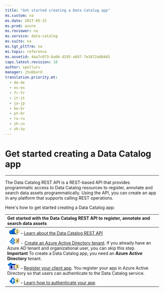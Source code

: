 ```yaml
---
title: "Get started creating a Data Catalog app"
ms.custom: na
ms.date: 2017-05-15
ms.prod: azure
ms.reviewer: na
ms.service: data-catalog
ms.suite: na
ms.tgt_pltfrm: na
ms.topic: reference
ms.assetid: 4aa7c073-6a04-4295-a697-7e3872a08445
caps.latest.revision: 10
author: spelluru
manager: jhubbard
translation.priority.mt: 
  - de-de
  - es-es
  - fr-fr
  - it-it
  - ja-jp
  - ko-kr
  - pt-br
  - ru-ru
  - zh-cn
  - zh-tw
---
```

# Get started creating a Data Catalog app
---  
The Data Catalog REST API is a REST-based API that provides programmatic access to Data Catalog resources to register, annotate and search data assets programmatically. Using the API, you can create an app in any platform that supports calling REST operations.  
  
Here's how to get started creating a Data Catalog app:  
  
| Get started with the Data Catalog REST API to register, annotate and search data assets |  
| :- |  
|![Step1](media/Step1.DC.50.png) – [Learn about the Data Catalog REST API](index.md) |  
|![Step2](media/REST-API-Step-2.png) - [Create an Azure Active Directory tenant](Create-an-Azure-Active-Directory-tenant.md). If you already have an Azure AD tenant and organizational user, you can skip this step. **Important** To create a Data Catalog app, you need an **Azure Active Directory** tenant.  |  
|![Step3](media/Step3.DC.50.png) – [Register your client app](Register-a-client-app.md). You register your app in Azure Active Directory so that users can authenticate to the Data Catalog service. |  
| ![Step4](media/Step4.DC.50.png) – [Learn how to authenticate your app](Authenticate-to-Data-Catalog-service.md)|  
